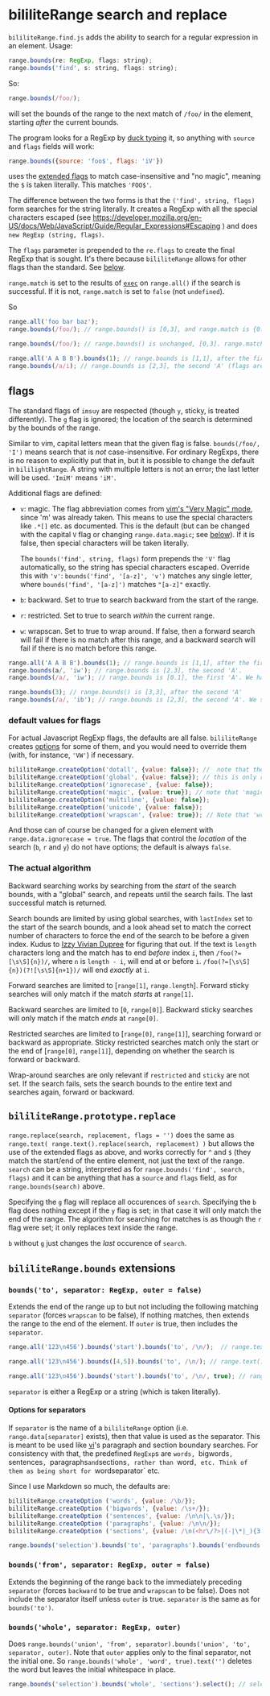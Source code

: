 # bililiteRange search and replace

`bililiteRange.find.js` adds the ability to search for a regular expression in an element. Usage:

```js
range.bounds(re: RegExp, flags: string);
range.bounds('find', s: string, flags: string);
```

So:

```js
range.bounds(/foo/);
```

will set the bounds of the range to the next match of `/foo/` in the element, starting *after* the current bounds.

The program looks for a RegExp by [duck typing](https://en.wikipedia.org/wiki/Duck_typing) it, so anything
with `source` and `flags` fields will work:

```js
range.bounds({source: 'foo$', flags: 'iV'})
```

uses the [extended flags](#flags) to match case-insensitive and "no magic", meaning the `$` is taken literally. This matches
`'FOO$'`.

The difference between the two forms is that the `('find', string, flags)` form searches for the string literally. It creates a RegExp
with all the special characters escaped (see https://developer.mozilla.org/en-US/docs/Web/JavaScript/Guide/Regular_Expressions#Escaping )
and does `new RegExp (string, flags)`. 

The `flags` parameter is prepended to the `re.flags` to create the final RegExp that is sought. It's there because `bililiteRange` allows for
other flags than the standard. See [below](#flags).

`range.match` is set to the results of [`exec`](https://developer.mozilla.org/en-US/docs/Web/JavaScript/Reference/Global_Objects/RegExp/exec) on `range.all()` if the
search is successful. If it is not, `range.match` is set to `false` (not `undefined`).

So

```js
range.all('foo bar baz');
range.bounds(/foo/); // range.bounds() is [0,3], and range.match is {0: 'foo', index: 0, input: 'foo bar baz'}

range.bounds(/foo/); // range.bounds() is unchanged, [0,3]. range.match is false

range.all('A A B B').bounds(1); // range.bounds is [1,1], after the first 'A'
range.bounds(/a/i); // range.bounds is [2,3], the second 'A' (flags are respected).
```

## flags

The standard flags of `imsuy` are respected (though `y`, sticky, is treated differently). The `g` flag is ignored; the location of
the search is determined by the bounds of the range.

Similar to vim, capital letters mean that the given flag is false. `bounds(/foo/, 'I')` means search that is *not* case-insensitive. For ordinary
RegExps, there is no reason to explicitly put that in, but it is possible to change the default in `bililightRange`. A string with multiple letters
is not an error; the last letter will be used. `'ImiM'` means `'iM'`.

Additional flags are defined:

- `v`: magic. The flag abbreviation comes from 
[vim's "Very Magic" mode](https://davitenio.wordpress.com/2009/01/17/avoid-the-need-to-escape-parenthesis-brackets-in-vim-regexes/),
since 'm' was already taken. This means to use the special characters like `.*[]` etc. as documented. This is the default (but can be changed with
the capital `V` flag or changing `range.data.magic`; see 
[below](#default-values-for-flags)). 
If it is false, then special characters will be taken literally.

  The `bounds('find', string, flags)` form prepends the `'V'` flag automatically, so the string has special characters escaped. Override this
with `'v'`: `bounds('find', '[a-z]', 'v')` matches any single letter, where `bounds('find', '[a-z]')` matches `"[a-z]"` exactly.

- `b`: backward. Set to true to search backward from the start of the range.

- `r`: restricted. Set to true to search *within* the current range.

- `w`: wrapscan. Set to true to wrap around. If false, then a forward search will fail if there is no match after this range, and a backward search
will fail if there is no match before this range.

```js
range.all('A A B B').bounds(1); // range.bounds is [1,1], after the first 'A'
range.bounds(a/, 'iw'); // range.bounds is [2.3], the second 'A'.
range.bounds(/a/, 'iw'); // range.bounds is [0.1], the first 'A'. We have wrapped around

range.bounds(3); // range.bounds() is [3,3], after the second 'A'
range.bounds(/a/, 'ib'); // range.bounds is [2,3], the second 'A'. We searched backward
```

### default values for flags

For actual Javascript RegExp flags, the defaults are all false. `bililiteRange` creates [options](data.md#options) for some of them,
and you would need to override them (with, for instance, `'VW'`) if necessary.

```js
bililiteRange.createOption('dotall', {value: false}); //  note that the flag for this is 's'
bililiteRange.createOption('global', {value: false}); // this is only relevant for replace; find only finds one match
bililiteRange.createOption('ignorecase', {value: false});
bililiteRange.createOption('magic', {value: true}); // note that 'magic' defaults to true, and the flag is 'v'
bililiteRange.createOption('multiline', {value: false});
bililiteRange.createOption('unicode', {value: false});
bililiteRange.createOption('wrapscan', {value: true}); // Note that 'wrapscan' defaults to true

```

And those can of course be changed for a given element with `range.data.ignorecase = true`. The flags that control the
*location* of the search (`b`, `r` and `y`) do not have options; the default is always `false`.

### The actual algorithm

Backward searching works by searching from the *start* of the search bounds, with a "global" search, and repeats until the search fails.
The last successful match is returned.

Search bounds are limited by using global searches, with `lastIndex` set to the start of the search bounds, and a look ahead set to
match the correct number of characters to force the end of the search to be before a given index. Kudus to [Izzy Vivian Dupree](https://github.com/idupree)
for figuring that out. If the text is `length` characters long and the match has to end *before* index `i`, then 
`/foo(?=[\s\S]{n})/`, where `n` is `length - i`, will end at or before `i`. `/foo(?=[\s\S]{n})(?![\s\S]{n+1})/` will end *exactly* at `i`.

Forward searches are limited to [`range[1]`, `range.length`]. Forward sticky searches will only match if the match *starts* at `range[1]`.

Backward searches are limited to [`0`, `range[0]`]. Backward sticky searches will only match if the match *ends* at `range[0]`.

Restricted searches are limited to [`range[0]`, `range[1]`], searching forward or backward as appropriate. Sticky restricted searches 
match only the start or the end of [`range[0]`, `range[1]`], depending on whether the search is forward or backward.

Wrap-around searches are only relevant if `restricted` and `sticky` are not set. If the search fails, sets the search bounds to the entire text and
searches again, forward or backward.


## `bililiteRange.prototype.replace`

`range.replace(search, replacement, flags = '')` does the same as `range.text( range.text().replace(search, replacement) )`
but allows the use of the extended flags as above, and works correctly for `^` and `$` (they match the start/end of the entire
element, not just the text of the range. `search` can be a string, interpreted as for `range.bounds('find', search, flags)`
and it can be anything that has a `source` and `flags` field, as for `range.bounds(search)` above.

Specifying the `g` flag will replace all occurences of `search`. Specifying the `b` flag does nothing except if the `y`
flag is set; in that case it will only match the end of the range. The algorithm for searching for matches is as though
the `r` flag were set; it only replaces text inside the range.

`b` without `g` just changes the *last* occurence of `search`.

## `bililiteRange.bounds` extensions

### `bounds('to', separator: RegExp, outer = false)`

Extends the end of the range up to but not including the following matching `separator` (forces `wrapscan` to be false), If nothing matches, then extends the range to the
end of the element. If `outer` is true, then includes the `separator`.

```js
range.all('123\n456').bounds('start').bounds('to', /\n/);  // range.text() is '123' (not including the '\n').

range.all('123\n456').bounds([4,5]).bounds('to', /\n/); // range.text() is '456'

range.all('123\n456').bounds('start').bounds('to', /\n/, true); // range.text() is '123\n'
```

`separator` is either a RegExp or a string (which is taken literally).

#### Options for separators

If `separator` is the name of a `bililiteRange` option (i.e. `range.data[separator]` exists), then that value is used as the separator. This is meant to be used like
[vi](https://pubs.opengroup.org/onlinepubs/9699919799/utilities/vi.html)'s paragraph and section boundary searches. For consistency with that, the predefined `RegExp`s
are `words, `bigwords`, `sentences`, `paragraphs` and `sections`, rather than `word`, etc. Think of them as being short for `wordseparator` etc.

Since I use Markdown so much, the defaults are:

```js
bililiteRange.createOption ('words', {value: /\b/});
bililiteRange.createOption ('bigwords', {value: /\s+/});
bililiteRange.createOption ('sentences', {value: /\n\n|\.\s/});
bililiteRange.createOption ('paragraphs', {value: /\n\n/});
bililiteRange.createOption ('sections', {value: /\n(<hr\/?>|(-|\*|_){3,})\n/i});

range.bounds('selection').bounds('to', 'paragraphs').bounds('endbounds').select(); // jump to end of current paragraph
```

### `bounds('from', separator: RegExp, outer = false)`

Extends the beginning of the range back to the immediately preceding `separator` (forces `backward` to be true and `wrapscan` to be false). Does not include the
separator itself unless `outer` is true. `separator` is the same as for `bounds('to')`.

### `bounds('whole', separator: RegExp, outer)`

Does `range.bounds('union', 'from', separator).bounds('union', 'to', separator, outer)`.
Note that `outer` applies only to the final separator, not the initial one. So `range.bounds('whole', 'word', true).text('')` deletes
the word but leaves the initial whitespace in place.

```js
range.bounds('selection').bounds('whole', 'sections').select(); // select the entire current section
```
